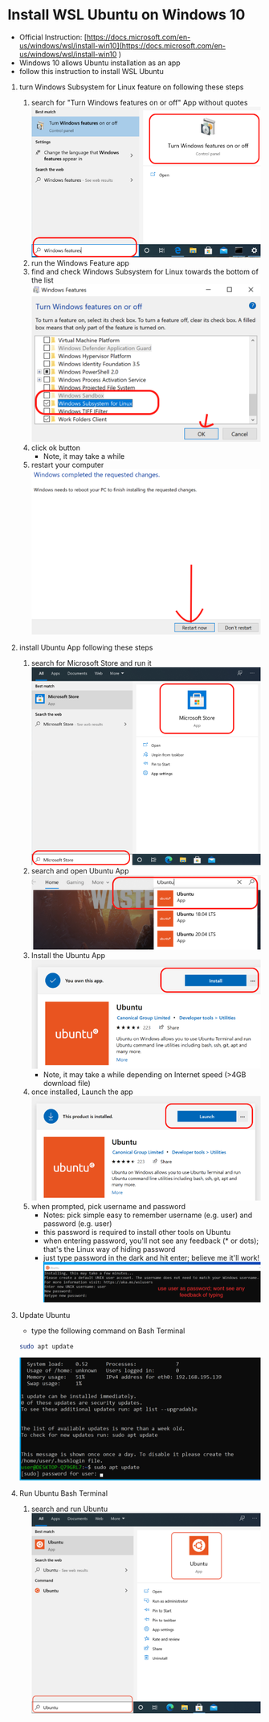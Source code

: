 
# Install WSL Ubuntu on Windows 10

- Official Instruction: [https://docs.microsoft.com/en-us/windows/wsl/install-win10](https://docs.microsoft.com/en-us/windows/wsl/install-win10
)
- Windows 10 allows Ubuntu installation as an app
- follow this instruction to install WSL Ubuntu

1. turn Windows Subsystem for Linux feature on following these steps
    1. search for "Turn Windows features on or off" App without quotes
    ![Search Feature](WSL-Search-Feature.png)
    2. run the Windows Feature app
    3. find and check Windows Subsystem for Linux towards the bottom of the list
    ![Windows Features](WSL-Check-Feature.png)
    4. click ok button
        - Note, it may take a while
    5. restart your computer
    ![Restart](WSL-Restart.png)

2. install Ubuntu App following these steps
    1. search for Microsoft Store and run it
    ![Microsoft Store](WSL-Store.png)
    2. search and open Ubuntu App
    ![MS Store Ubuntu](WSL-Store-Ubuntu.png)
    3. Install the Ubuntu App
    ![Ubuntu Install](WSL-Ubuntu-Install.png)
        - Note, it may take a while depending on Internet speed (>4GB download file)
    4. once installed, Launch the app
    ![Ubuntu Launch](WSL-Ubuntu-Launch.png)
    5. when prompted, pick username and password
        - Notes: pick simple easy to remember username (e.g. user) and password (e.g. user)
        - this password is required to install other tools on Ubuntu
        - when entering password, you'll not see any feedback (* or dots); that's the Linux way of hiding password
        - just type password in the dark and hit enter; believe me it'll work!
    ![Ubuntu Account](WSL-Ubuntu-Account.png)

3. Update Ubuntu
    - type the following command on Bash Terminal

    ```bash
    sudo apt update
    ```

    ![Update Ubuntu](WSL-update.png)

4. Run Ubuntu Bash Terminal
    1. search and run Ubuntu
    ![Run Ubuntu](WSL-Run-Ubuntu.png)